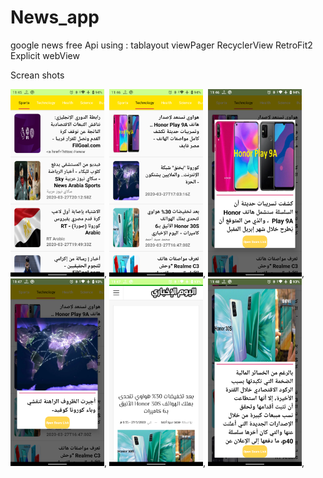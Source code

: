 # News_app
google news free Api using : tablayout viewPager RecyclerView RetroFit2 Explicit webView 


Screan shots

<img src="images/Screenshot_20200327-234546.png" width="150" hight="20">,
<img src="images/Screenshot_20200327-234601.png" width="150" hight="20">,
<img src="images/Screenshot_20200327-234614.png" width="150" hight="20">,
<img src="images/Screenshot_20200327-234725.png" width="150" hight="20">,
<img src="images/Screenshot_20200327-234753.png" width="150" hight="20">,
<img src="images/Screenshot_20200327-234801.png" width="150" hight="20">,

